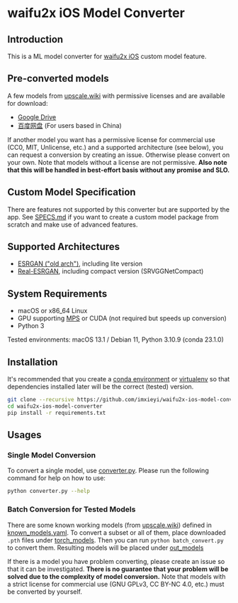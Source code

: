 waifu2x iOS Model Converter
===

## Introduction
This is a ML model converter for [waifu2x iOS](https://apps.apple.com/app/apple-store/id1286485858) custom model feature.

## Pre-converted models
A few models from [upscale.wiki](https://upscale.wiki/wiki/Model_Database) with permissive licenses and are available for download:
- [Google Drive](https://drive.google.com/drive/folders/1btfOExWcbO3qTN2uad61k2T0hBjCM0tv?usp=share_link)
- [百度网盘](https://pan.baidu.com/s/1KFuncLytPdSMC_xMJ3l9dw?pwd=8aoz) (For users based in China)

If another model you want has a permissive license for commercial use (CC0, MIT, Unlicense, etc.) and a supported architecture (see below), you can request a conversion by creating an issue. Otherwise please convert on your own. Note that models without a license are not permissive. **Also note that this will be handled in best-effort basis without any promise and SLO.**

## Custom Model Specification
There are features not supported by this converter but are supported by the app. See [SPECS.md](./SPECS.md) if you want to create a custom model package from scratch and make use of advanced features.

## Supported Architectures
- [ESRGAN ("old arch")](https://github.com/xinntao/ESRGAN/tree/old-arch), including lite version
- [Real-ESRGAN](https://github.com/xinntao/Real-ESRGAN), including compact version (SRVGGNetCompact)

## System Requirements
- macOS or x86_64 Linux
- GPU supporting [MPS](https://pytorch.org/docs/stable/notes/mps.html) or CUDA (not required but speeds up conversion)
- Python 3

Tested environments: macOS 13.1 / Debian 11, Python 3.10.9 (conda 23.1.0)

## Installation
It's recommended that you create a [conda environment](https://conda.io/projects/conda/en/latest/user-guide/tasks/manage-environments.html#creating-an-environment-with-commands) or [virtualenv](https://virtualenv.pypa.io/en/latest/) so that dependencies installed later will be the correct (tested) version.

```bash
git clone --recursive https://github.com/imxieyi/waifu2x-ios-model-converter.git
cd waifu2x-ios-model-converter
pip install -r requirements.txt
```

## Usages

### Single Model Conversion
To convert a single model, use [converter.py](./converter.py). Please run the following command for help on how to use:
```bash
python converter.py --help
```

### Batch Conversion for Tested Models
There are some known working models (from [upscale.wiki](https://upscale.wiki/wiki/Model_Database)) defined in [known_models.yaml](./known_models.yaml). To convert a subset or all of them, place downloaded `.pth` files under [torch_models](./torch_models). Then you can run `python batch_convert.py` to convert them. Resulting models will be placed under [out_models](./out_models)

If there is a model you have problem converting, please create an issue so that it can be investigated. **There is no guarantee that your problem will be solved due to the complexity of model conversion.** Note that models with a strict license for commercial use (GNU GPLv3, CC BY-NC 4.0, etc.) must be converted by yourself.
